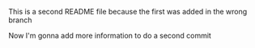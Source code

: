 This is a second README file because the first was added in the wrong branch

Now I'm gonna add more information to do a second commit
